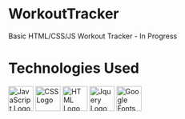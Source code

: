 # WorkoutTracker
Basic HTML/CSS/JS Workout Tracker - In Progress

# Technologies Used
<img src="https://seeklogo.com/images/J/javascript-logo-8892AEFCAC-seeklogo.com.png" alt="JavaScript Logo" width="50" height="50"/>
<img src="https://static.cdnlogo.com/logos/c/18/css.svg" alt="CSS Logo" width="50" height="50"/>
<img src="https://i.imgur.com/9yVdHW2_d.webp?maxwidth=1520&fidelity=grand" alt="HTML Logo" width="50" height="50"/>
<img src="https://logodix.com/logo/941103.png" alt="Jquery Logo" width="50" height="50"/>
<img src="https://seeklogo.com/images/G/google-fonts-logo-185D843C0C-seeklogo.com.png" alt="Google Fonts Logo" width="50" height="50"/>
